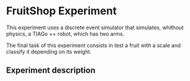 # FruitShop Experiment

This experiment uses a discrete event simulator that simulates, whithout physics, a TIAGo ++ robot, which has two arms.

The final task of this experiment consists in test a fruit with a scale and classify it depending on its weight.

## Experiment description
